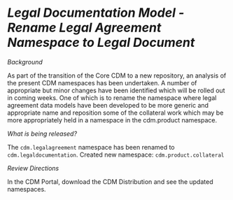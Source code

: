 # *Legal Documentation Model - Rename Legal Agreement Namespace to Legal Document*

_Background_

As part of the transition of the Core CDM to a new repository, an analysis of the present CDM namespaces has been undertaken. A number of appropriate but minor changes have been identified which will be rolled out in coming weeks. One of which is to rename the namespace where legal agreement data models have been developed to be more generic and appropriate name and reposition some of the collateral work which may be more appropriately held in a namespace in the cdm.product namespace. 

_What is being released?_

The `cdm.legalagreement` namespace has been renamed to `cdm.legaldocumentation`.
Created new namespace: `cdm.product.collateral`

_Review Directions_

In the CDM Portal, download the CDM Distribution and see the updated namespaces.

